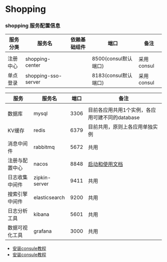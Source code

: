 # Shopping

### shopping 服务配置信息

    
|   服务分类          | 服务名            | 依赖基础组件         |   端口                            | 备注          |
|--------------------|-------------------|---------------------|----------------|-------------|
||||
|  注册中心          | shopping-center    |                     | 8500(consul默认端口)            |  采用consul | 
|  单点登录          | shopping-sso-server |                 | 8183(consul默认端口)               |  采用consul | 


    
|  服务           |   服务名         |  端口     | 备注                                            |
|----------------|-----------------|-----------|-------------------------------------------------|
|  |
|  数据库         |   mysql         |  3306     |  目前各应用共用1个实例，各应用可建不同的database     |
|  KV缓存         |   redis         |  6379     |  目前共用，原则上各应用单独实例    |
|  消息中间件      |   rabbitmq      |  5672     |  共用                          |
|  注册与配置中心  |   nacos         |  8848     |  [启动和使用文档](./docs/register.md)             |
|  日志收集中间件  |   zipkin-server |  9411     |  共用                          |
|  搜索引擎中间件  |   elasticsearch |  9200     |  共用    |
|  日志分析工具    |   kibana        |  5601     |  共用    |
|  数据可视化工具  |   grafana       |  3000     |  共用    |


* [安装consule教程](https://www.cnblogs.com/toov5/p/9912541.html)
* [安装consule教程](https://www.jianshu.com/p/7d20dc58c9fc)